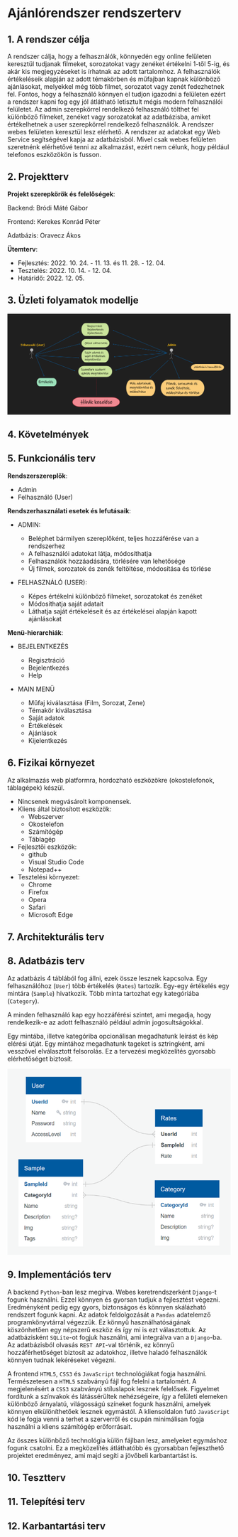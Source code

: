 # Ajánlórendszer rendszerterv

## 1. A rendszer célja

A rendszer cálja, hogy a  felhasználók, könnyedén egy online felületen keresztül tudjanak filmeket, sorozatokat vagy zenéket értékelni 1-től 5-ig, és akár kis megjegyzéseket is írhatnak az adott tartalomhoz. A felhasználók értékeléseik alapján az adott témakörben és műfajban kapnak különböző ajánlásokat, melyekkel még több filmet, sorozatot vagy zenét fedezhetnek fel. Fontos, hogy a felhasználó könnyen el tudjon igazodni a felületen ezért a rendszer kapni fog egy jól átlátható letisztult mégis modern felhasználói felületet. Az admin szerepkörrel rendelkező felhasználó tölthet fel különböző filmeket, zenéket vagy sorozatokat az adatbázisba, amiket értékelhetnek a user szerepkörrel rendelkező felhasználók. A rendszer webes felületen keresztül lesz elérhető. A rendszer az adatokat egy Web Service segítségével kapja az adatbázisból. Mivel csak webes felületen szeretnénk elérhetővé tenni az alkalmazást, ezért nem célunk, hogy például telefonos eszközökön is fusson.

## 2. Projektterv

**Projekt szerepkörök és felelőségek**:

Backend: Bródi Máté Gábor

Frontend: Kerekes Konrád Péter

Adatbázis: Oravecz Ákos

**Ütemterv**:

 * Fejlesztés: 2022. 10. 24. - 11. 13. és 11. 28. - 12. 04.
 * Tesztelés: 2022. 10. 14. - 12. 04.
 * Határidő: 2022. 12. 05.


## 3. Üzleti folyamatok modellje

![Üzleti folyamatok modellje](/Doc/imgs/uzfoly_modell.png)

## 4. Követelmények


## 5. Funkcionális terv

**Rendszerszereplők**:
- Admin
- Felhasználó (User)

**Rendszerhasználati esetek és lefutásaik**:
- ADMIN:

    - Beléphet bármilyen szereplőként, teljes hozzáférése van a rendszerhez
    - A felhasználói adatokat látja, módosíthatja
    - Felhasználók hozzáadására, törlésére van lehetősége
    - Új filmek, sorozatok és zenék feltöltése, módosítása és törlése

- FELHASZNÁLÓ (USER):

    - Képes értékelni különböző filmeket, sorozatokat és zenéket
    - Módosíthatja saját adatait
    - Láthatja saját értékeléseit és az értékelései alapján kapott ajánlásokat

**Menü-hierarchiák**:
- BEJELENTKEZÉS

    - Regisztráció
    - Bejelentkezés
    - Help

- MAIN MENÜ

    - Műfaj kiválasztása (Film, Sorozat, Zene)
    - Témakör kiválasztása
    - Saját adatok
    - Értékelések
    - Ajánlások
    - Kijelentkezés

## 6. Fizikai környezet

Az alkalmazás web platformra, hordozható eszközökre (okostelefonok, táblagépek) készül.
- Nincsenek megvásárolt komponensek.
- Kliens által biztosított eszközök:
    - Webszerver
    - Okostelefon
    - Számítógép
    - Táblagép
- Fejlesztői eszközök:
    - github
    - Visual Studio Code
    - Notepad++
- Tesztelési környezet:
    - Chrome
    - Firefox
    - Opera
    - Safari
    - Microsoft Edge

## 7. Architekturális terv


## 8. Adatbázis terv

Az adatbázis 4 táblából fog állni, ezek össze lesznek kapcsolva. Egy felhasználóhoz (`User`) több értékelés (`Rates`) tartozik. Egy-egy értékelés egy mintára (`Sample`) hivatkozik. Több minta tartozhat egy kategóriába (`Category`).

A minden felhasználó kap egy hozzáférési szintet, ami megadja, hogy rendelkezik-e az adott felhasználó például admin jogosultságokkal.

Egy mintába, illetve kategóriba opcionálisan megadhatunk leírást és kép elérési útját. Egy mintához megadhatunk tageket is sztringként, ami vesszővel elválasztott felsorolás. Ez a tervezési megközelítés gyorsabb elérhetőséget biztosít.

![Adatbázis terv](/Doc/imgs/adatbazis.png)

## 9. Implementációs terv

A backend `Python`-ban lesz megírva. Webes keretrendszerként `Django`-t fogunk használni. Ezzel könnyen és gyorsan tudjuk a fejlesztést végezni. Eredményként pedig egy gyors, biztonságos és könnyen skálázható rendszert fogunk kapni. Az adatok feldolgozását a `Pandas` adatelemző programkönyvtárral végezzük. Ez könnyű használhatóságának köszönhetően egy népszerű eszköz és így mi is ezt választottuk. Az adatbázisként `SQLite`-ot fogjuk használni, ami integrálva van a `Django`-ba. Az adatbázisból olvasás `REST API`-val történik, ez könnyű hozzáférhetőséget biztosít az adatokhoz, illetve haladó felhasználók könnyen tudnak lekéréseket végezni.

A frontend `HTML5`, `CSS3` és `JavaScript` technológiákat fogja használni. Természetesen a `HTML5` szabványú fájl fog felelni a tartalomért. A megjelenésért a `CSS3` szabványú stíluslapok lesznek felelősek. Figyelmet fordítunk a színvakok és látássérültek nehézségeire, így a felületi elemeken különböző árnyalatú, világosságú színeket fogunk használni, amelyek könnyen elkülöníthetőek lesznek egymástól. A kliensoldalon futó `JavaScript` kód le fogja venni a terhet a szerverről és csupán minimálisan fogja használni a kliens számítógép erőforrásait.

Az összes különbőző technológia külön fájlban lesz, amelyeket egymáshoz fogunk csatolni. Ez a megközelítés átláthatóbb és gyorsabban fejleszthető projektet eredményez, ami majd segíti a jövőbeli karbantartást is.

## 10. Tesztterv


## 11. Telepítési terv


## 12. Karbantartási terv

